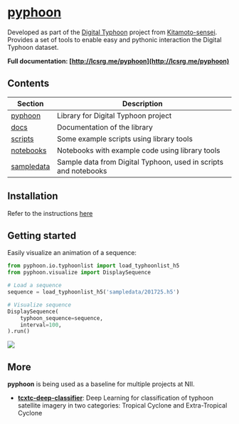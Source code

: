 # [pyphoon](http://lcsrg.me/pyphoon)
Developed as part of the [Digital Typhoon](http://digital-typhoon.org) project from [Kitamoto-sensei](http://www.nii.ac.jp/en/faculty/digital_content/kitamoto_asanobu/). 
Provides a set of tools to enable easy and pythonic interaction the Digital Typhoon dataset.

**Full documentation: [http://lcsrg.me/pyphoon](http://lcsrg.me/pyphoon)**


## Contents

| **Section**              | **Description**                                                 |
|--------------------------|-----------------------------------------------------------------|
| [pyphoon](pyphooon)      | Library for Digital Typhoon project                             |
| [docs](docs)             | Documentation of the library                                    |
| [scripts](scripts)       | Some example scripts using library tools                        |
| [notebooks](notebooks)   | Notebooks with example code using library tools                 |
| [sampledata](sampledata) | Sample data from Digital Typhoon, used in scripts and notebooks |


## Installation

Refer to the instructions [here](http://lcsrg.me/pyphoon/build/html/env_setup.html)
 
## Getting started

Easily visualize an animation of a sequence:

```python
from pyphoon.io.typhoonlist import load_typhoonlist_h5
from pyphoon.visualize import DisplaySequence

# Load a sequence
sequence = load_typhoonlist_h5('sampledata/201725.h5')

# Visualize sequence
DisplaySequence(
    typhoon_sequence=sequence,
    interval=100,
).run()
```

![](assets/201725.gif)


## More

**pyphoon** is being used as a baseline for multiple projects at NII. 

* [**tcxtc-deep-classifier**](http://github.com/lucasrodes/tcxtc-deep-classifier): Deep Learning for classification of 
typhoon satellite imagery in two categories: Tropical Cyclone and 
Extra-Tropical Cyclone 

